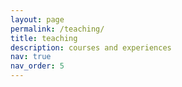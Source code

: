 ```yaml
---
layout: page
permalink: /teaching/
title: teaching
description: courses and experiences
nav: true
nav_order: 5
---
```


